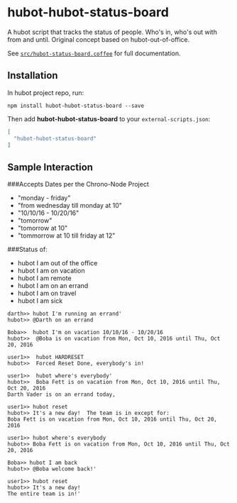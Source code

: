 # hubot-hubot-status-board

A hubot script that tracks the status of people.  Who's in, who's out with from and until.  Original concept based on hubot-out-of-office.

See [`src/hubot-status-board.coffee`](src/hubot-status-board.coffee) for full documentation.

## Installation

In hubot project repo, run:

`npm install hubot-hubot-status-board --save`

Then add **hubot-hubot-status-board** to your `external-scripts.json`:

```json
[
  "hubot-hubot-status-board"
]
```

## Sample Interaction

###Accepts Dates per the Chrono-Node Project
* "monday - friday"
* "from wednesday till monday at 10"
* "10/10/16 - 10/20/16"
* "tomorrow"
* "tomorrow at 10"
* "tommorrow at 10 till friday at 12"

###Status of: 
* hubot I am out of the office
* hubot I am on vacation
* hubot I am remote
* hubot I am on an errand
* hubot I am on travel
* hubot I am sick

```
darth>> hubot I'm running an errand'
hubot>> @Darth on an errand

Boba>>  hubot I'm on vacation 10/10/16 - 10/20/16
hubot>>  @Boba is on vacation from Mon, Oct 10, 2016 until Thu, Oct 20, 2016

user1>>  hubot HARDRESET
hubot>>  Forced Reset Done, everybody's in!

user1>>  hubot where's everybody'
hubot>>  Boba Fett is on vacation from Mon, Oct 10, 2016 until Thu, Oct 20, 2016
Darth Vader is on an errand today,
  
user1>> hubot reset
hubot>> It's a new day!  The team is in except for:
Boba Fett is on vacation from Mon, Oct 10, 2016 until Thu, Oct 20, 2016 

user1>> hubot where's everybody
hubot>> Boba Fett is on vacation from Mon, Oct 10, 2016 until Thu, Oct 20, 2016

Boba>> hubot I am back
hubot>> @Boba welcome back!'

user1>> hubot reset
hubot>> It's a new day!
The entire team is in!'
        
```
